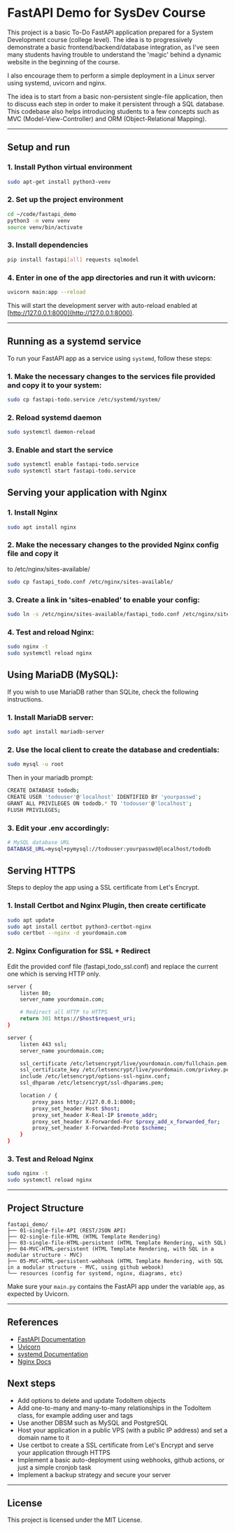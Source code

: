 # FastAPI Demo for SysDev Course

This project is a basic To-Do FastAPI application prepared for a System
Development course (college level). The idea is to progressively demonstrate a
basic frontend/backend/database integration, as I've seen many students having
trouble to understand the 'magic' behind a dynamic website in the beginning of
the course.

I also encourage them to perform a simple deployment in a Linux server using
systemd, uvicorn and nginx.

The idea is to start from a basic non-persistent single-file application, then
to discuss each step in order to make it persistent through a SQL database.
This codebase also helps introducing students to a few concepts such as MVC
(Model-View-Controller) and ORM (Object-Relational Mapping).

---

## Setup and run

### 1. Install Python virtual environment

```bash
sudo apt-get install python3-venv
```

### 2. Set up the project environment

```bash
cd ~/code/fastapi_demo
python3 -m venv venv
source venv/bin/activate
```

### 3. Install dependencies

```bash
pip install fastapi[all] requests sqlmodel
```

### 4. Enter in one of the app directories and run it with uvicorn:

```bash
uvicorn main:app --reload
```

This will start the development server with auto-reload enabled at [http://127.0.0.1:8000](http://127.0.0.1:8000).

---

## Running as a systemd service

To run your FastAPI app as a service using `systemd`, follow these steps:

### 1. Make the necessary changes to the services file provided and copy it to your system:

```bash
sudo cp fastapi-todo.service /etc/systemd/system/
```

### 2. Reload systemd daemon

```bash
sudo systemctl daemon-reload
```

### 3. Enable and start the service

```bash
sudo systemctl enable fastapi-todo.service
sudo systemctl start fastapi-todo.service
```

## Serving your application with Nginx

### 1. Install Nginx
```bash
sudo apt install nginx
```

### 2. Make the necessary changes to the provided Nginx config file and copy it
to /etc/nginx/sites-available/

```bash
sudo cp fastapi_todo.conf /etc/nginx/sites-available/
```

### 3. Create a link in 'sites-enabled' to enable your config:

```bash
sudo ln -s /etc/nginx/sites-available/fastapi_todo.conf /etc/nginx/sites-enabled/
```

### 4. Test and reload Nginx:

```bash
sudo nginx -t
sudo systemctl reload nginx
```

## Using MariaDB (MySQL):

If you wish to use MariaDB rather than SQLite, check the following
instructions.

### 1. Install MariaDB server:

```bash
sudo apt install mariadb-server
```

### 2. Use the local client to create the database and credentials:

```bash
sudo mysql -u root
```

Then in your mariadb prompt:

```bash
CREATE DATABASE tododb;
CREATE USER 'todouser'@'localhost' IDENTIFIED BY 'yourpasswd';
GRANT ALL PRIVILEGES ON tododb.* TO 'todouser'@'localhost';
FLUSH PRIVILEGES;
```

### 3. Edit your .env accordingly:

```bash
# MySQL database URL
DATABASE_URL=mysql+pymysql://todouser:yourpasswd@localhost/tododb
```

## Serving HTTPS

Steps to deploy the app using a SSL certificate from Let's Encrypt.

### 1. Install Certbot and Nginx Plugin, then create certificate

```bash
sudo apt update
sudo apt install certbot python3-certbot-nginx
sudo certbot --nginx -d yourdomain.com
```

### 2. Nginx Configuration for SSL + Redirect

Edit the provided conf file (fastapi_todo_ssl.conf) and replace the current one
which is serving HTTP only.

```bash
server {
    listen 80;
    server_name yourdomain.com;

    # Redirect all HTTP to HTTPS
    return 301 https://$host$request_uri;
}

server {
    listen 443 ssl;
    server_name yourdomain.com;

    ssl_certificate /etc/letsencrypt/live/yourdomain.com/fullchain.pem;
    ssl_certificate_key /etc/letsencrypt/live/yourdomain.com/privkey.pem;
    include /etc/letsencrypt/options-ssl-nginx.conf;
    ssl_dhparam /etc/letsencrypt/ssl-dhparams.pem;

    location / {
        proxy_pass http://127.0.0.1:8000;
        proxy_set_header Host $host;
        proxy_set_header X-Real-IP $remote_addr;
        proxy_set_header X-Forwarded-For $proxy_add_x_forwarded_for;
        proxy_set_header X-Forwarded-Proto $scheme;
    }
}
```

### 3. Test and Reload Nginx

```bash
sudo nginx -t
sudo systemctl reload nginx
```

---

## Project Structure

```
fastapi_demo/
├── 01-single-file-API (REST/JSON API)
├── 02-single-file-HTML (HTML Template Rendering)
├── 03-single-file-HTML-persistent (HTML Template Rendering, with SQL)
├── 04-MVC-HTML-persistent (HTML Template Rendering, with SQL in a modular structure - MVC)
├── 05-MVC-HTML-persistent-webhook (HTML Template Rendering, with SQL in a modular structure - MVC, using github webook)
└── resources (config for systemd, nginx, diagrams, etc)
```

Make sure your `main.py` contains the FastAPI app under the variable `app`, as expected by Uvicorn.

---

## References

- [FastAPI Documentation](https://fastapi.tiangolo.com/)
- [Uvicorn](https://www.uvicorn.org/)
- [systemd Documentation](https://www.freedesktop.org/wiki/Software/systemd/)
- [Nginx Docs](https://nginx.org/en/docs/)

## Next steps

- Add options to delete and update TodoItem objects
- Add one-to-many and many-to-many relationships in the TodoItem class, for example adding user and tags
- Use another DBSM such as MySQL and PostgreSQL
- Host your application in a public VPS (with a public IP address) and set a
  domain name to it
- Use certbot to create a SSL certificate from Let's Encrypt and serve your application
  through HTTPS
- Implement a basic auto-deployment using webhooks, github actions, or just a
  simple cronjob task
- Implement a backup strategy and secure your server

---

## License

This project is licensed under the MIT License.
